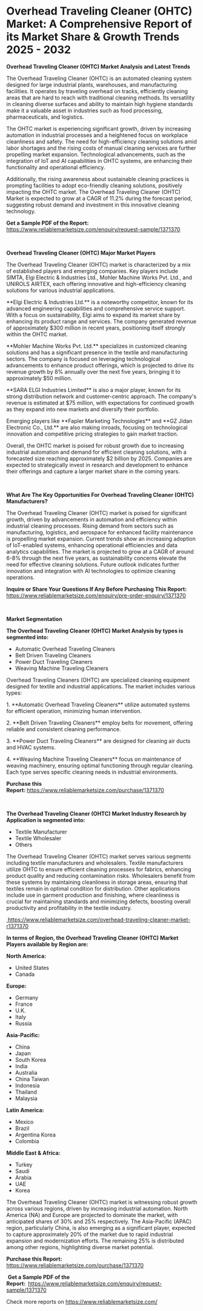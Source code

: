 <p><h1>Overhead Traveling Cleaner (OHTC) Market: A Comprehensive Report of its Market Share & Growth Trends 2025 - 2032</h1></p><p><strong>Overhead Traveling Cleaner (OHTC) Market Analysis and Latest Trends</strong></p>
<p><p>The Overhead Traveling Cleaner (OHTC) is an automated cleaning system designed for large industrial plants, warehouses, and manufacturing facilities. It operates by traveling overhead on tracks, efficiently cleaning areas that are hard to reach with traditional cleaning methods. Its versatility in cleaning diverse surfaces and ability to maintain high hygiene standards make it a valuable asset in industries such as food processing, pharmaceuticals, and logistics.</p><p>The OHTC market is experiencing significant growth, driven by increasing automation in industrial processes and a heightened focus on workplace cleanliness and safety. The need for high-efficiency cleaning solutions amid labor shortages and the rising costs of manual cleaning services are further propelling market expansion. Technological advancements, such as the integration of IoT and AI capabilities in OHTC systems, are enhancing their functionality and operational efficiency.</p><p>Additionally, the rising awareness about sustainable cleaning practices is prompting facilities to adopt eco-friendly cleaning solutions, positively impacting the OHTC market. The Overhead Traveling Cleaner (OHTC) Market is expected to grow at a CAGR of 11.2% during the forecast period, suggesting robust demand and investment in this innovative cleaning technology.</p></p>
<p><strong>Get a Sample PDF of the Report:&nbsp;</strong> <a href="https://www.reliablemarketsize.com/enquiry/request-sample/1371370?utm_campaign=2520&utm_medium=2&utm_source=Github&utm_content=ia&utm_term=22032025&utm_id=overhead-traveling-cleaner-ohtc">https://www.reliablemarketsize.com/enquiry/request-sample/1371370</a></p>
<p>&nbsp;</p>
<p><strong>Overhead Traveling Cleaner (OHTC) Major Market Players</strong></p>
<p><p>The Overhead Traveling Cleaner (OHTC) market is characterized by a mix of established players and emerging companies. Key players include SIMTA, Elgi Electric & Industries Ltd., Mohler Machine Works Pvt. Ltd., and UNIROLS AIRTEX, each offering innovative and high-efficiency cleaning solutions for various industrial applications.</p><p>**Elgi Electric & Industries Ltd.** is a noteworthy competitor, known for its advanced engineering capabilities and comprehensive service support. With a focus on sustainability, Elgi aims to expand its market share by enhancing its product range and services. The company generated revenue of approximately $300 million in recent years, positioning itself strongly within the OHTC market.</p><p>**Mohler Machine Works Pvt. Ltd.** specializes in customized cleaning solutions and has a significant presence in the textile and manufacturing sectors. The company is focused on leveraging technological advancements to enhance product offerings, which is projected to drive its revenue growth by 8% annually over the next five years, bringing it to approximately $50 million.</p><p>**SARA ELGI Industries Limited** is also a major player, known for its strong distribution network and customer-centric approach. The company's revenue is estimated at $75 million, with expectations for continued growth as they expand into new markets and diversify their portfolio.</p><p>Emerging players like **Fapler Marketing Technologies** and **GZ Jidan Electronic Co., Ltd.** are also making inroads, focusing on technological innovation and competitive pricing strategies to gain market traction.</p><p>Overall, the OHTC market is poised for robust growth due to increasing industrial automation and demand for efficient cleaning solutions, with a forecasted size reaching approximately $2 billion by 2025. Companies are expected to strategically invest in research and development to enhance their offerings and capture a larger market share in the coming years.</p></p>
<p>&nbsp;</p>
<p><strong>What Are The Key Opportunities For Overhead Traveling Cleaner (OHTC) Manufacturers?</strong></p>
<p><p>The Overhead Traveling Cleaner (OHTC) market is poised for significant growth, driven by advancements in automation and efficiency within industrial cleaning processes. Rising demand from sectors such as manufacturing, logistics, and aerospace for enhanced facility maintenance is propelling market expansion. Current trends show an increasing adoption of IoT-enabled systems, enhancing operational efficiencies and data analytics capabilities. The market is projected to grow at a CAGR of around 6-8% through the next five years, as sustainability concerns elevate the need for effective cleaning solutions. Future outlook indicates further innovation and integration with AI technologies to optimize cleaning operations.</p></p>
<p><strong>Inquire or Share Your Questions If Any Before Purchasing This Report:</strong> <a href="https://www.reliablemarketsize.com/enquiry/pre-order-enquiry/1371370?utm_campaign=2520&utm_medium=2&utm_source=Github&utm_content=ia&utm_term=22032025&utm_id=overhead-traveling-cleaner-ohtc">https://www.reliablemarketsize.com/enquiry/pre-order-enquiry/1371370</a></p>
<p>&nbsp;</p>
<p><strong>Market Segmentation</strong></p>
<p><strong>The Overhead Traveling Cleaner (OHTC) Market Analysis by types is segmented into:</strong></p>
<p><ul><li>Automatic Overhead Traveling Cleaners</li><li>Belt Driven Traveling Cleaners</li><li>Power Duct Traveling Cleaners</li><li>Weaving Machine Traveling Cleaners</li></ul></p>
<p><p>Overhead Traveling Cleaners (OHTC) are specialized cleaning equipment designed for textile and industrial applications. The market includes various types: </p><p>1. **Automatic Overhead Traveling Cleaners** utilize automated systems for efficient operation, minimizing human intervention.</p><p>2. **Belt Driven Traveling Cleaners** employ belts for movement, offering reliable and consistent cleaning performance.</p><p>3. **Power Duct Traveling Cleaners** are designed for cleaning air ducts and HVAC systems.</p><p>4. **Weaving Machine Traveling Cleaners** focus on maintenance of weaving machinery, ensuring optimal functioning through regular cleaning. Each type serves specific cleaning needs in industrial environments.</p></p>
<p><strong>Purchase this Report:&nbsp;</strong><a href="https://www.reliablemarketsize.com/purchase/1371370?utm_campaign=2520&utm_medium=2&utm_source=Github&utm_content=ia&utm_term=22032025&utm_id=overhead-traveling-cleaner-ohtc">https://www.reliablemarketsize.com/purchase/1371370</a></p>
<p>&nbsp;</p>
<p><strong>The Overhead Traveling Cleaner (OHTC) Market Industry Research by Application is segmented into:</strong></p>
<p><ul><li>Textile Manufacturer</li><li>Textile Wholesaler</li><li>Others</li></ul></p>
<p><p>The Overhead Traveling Cleaner (OHTC) market serves various segments including textile manufacturers and wholesalers. Textile manufacturers utilize OHTC to ensure efficient cleaning processes for fabrics, enhancing product quality and reducing contamination risks. Wholesalers benefit from these systems by maintaining cleanliness in storage areas, ensuring that textiles remain in optimal condition for distribution. Other applications include use in garment production and finishing, where cleanliness is crucial for maintaining standards and minimizing defects, boosting overall productivity and profitability in the textile industry.</p></p>
<p><a href="https://www.reliablemarketsize.com/overhead-traveling-cleaner-market-r1371370?utm_campaign=2520&utm_medium=2&utm_source=Github&utm_content=ia&utm_term=22032025&utm_id=overhead-traveling-cleaner-ohtc">&nbsp;https://www.reliablemarketsize.com/overhead-traveling-cleaner-market-r1371370</a></p>
<p><strong>In terms of Region, the Overhead Traveling Cleaner (OHTC) Market Players available by Region are:</strong></p>
<p>
    <p> <strong> North America: </strong>
        <ul>
            <li>United States</li>
            <li>Canada</li>
        </ul>
        </p> 
    <p> <strong> Europe: </strong>
        <ul>
            <li>Germany</li>
            <li>France</li>
            <li>U.K.</li>
            <li>Italy</li>
            <li>Russia</li>
        </ul>
        </p> 
    <p> <strong> Asia-Pacific: </strong>
        <ul>
            <li>China</li>
            <li>Japan</li>
            <li>South Korea</li>
            <li>India</li>
            <li>Australia</li>
            <li>China Taiwan</li>
            <li>Indonesia</li>
            <li>Thailand</li>
            <li>Malaysia</li>
        </ul>
        </p> 
    <p> <strong> Latin America: </strong>
        <ul>
            <li>Mexico</li>
            <li>Brazil</li>
            <li>Argentina Korea</li>
            <li>Colombia</li>
        </ul>
        </p> 
    <p> <strong> Middle East & Africa: </strong>
        <ul>
            <li>Turkey</li>
            <li>Saudi</li>
            <li>Arabia</li>
            <li>UAE</li>
            <li>Korea</li>
        </ul>
    </p>
    </p>
<p><p>The Overhead Traveling Cleaner (OHTC) market is witnessing robust growth across various regions, driven by increasing industrial automation. North America (NA) and Europe are projected to dominate the market, with anticipated shares of 30% and 25% respectively. The Asia-Pacific (APAC) region, particularly China, is also emerging as a significant player, expected to capture approximately 20% of the market due to rapid industrial expansion and modernization efforts. The remaining 25% is distributed among other regions, highlighting diverse market potential.</p></p>
<p><strong>Purchase this Report: </strong><a href="https://www.reliablemarketsize.com/purchase/1371370?utm_campaign=2520&utm_medium=2&utm_source=Github&utm_content=ia&utm_term=22032025&utm_id=overhead-traveling-cleaner-ohtc">https://www.reliablemarketsize.com/purchase/1371370</a></p>
<p>&nbsp;<strong>Get a Sample PDF of the Report:&nbsp;&nbsp;</strong><a href="https://www.reliablemarketsize.com/enquiry/request-sample/1371370?utm_campaign=2520&utm_medium=2&utm_source=Github&utm_content=ia&utm_term=22032025&utm_id=overhead-traveling-cleaner-ohtc">https://www.reliablemarketsize.com/enquiry/request-sample/1371370</a></p>
<p><strong></strong></p>
<p>Check more reports on <a href="https://www.reliablemarketsize.com/?utm_campaign=2520&utm_medium=2&utm_source=Github&utm_content=ia&utm_term=22032025&utm_id=overhead-traveling-cleaner-ohtc">https://www.reliablemarketsize.com/</a></p>